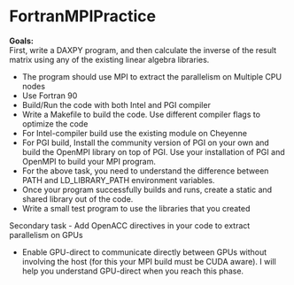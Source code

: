 # FortranMPIPractice

**Goals:**  
First, write a DAXPY program, and then calculate the inverse of the result matrix using any of the existing linear algebra libraries.  
* The program should use MPI to extract the parallelism on Multiple CPU nodes  
* Use Fortran 90
* Build/Run the code with both Intel and PGI compiler
* Write a Makefile to build the code. Use different compiler flags to optimize the code
* For Intel-compiler build use the existing module on Cheyenne
* For PGI build, Install the community version of PGI on your own and build the OpenMPI library on top of PGI. Use your installation of PGI and OpenMPI to build your MPI program.
* For the above task, you need to understand the difference between PATH and LD_LIBRARY_PATH environment variables.
* Once your program successfully builds and runs, create a static and shared library out of the code.
* Write a small test program to use the libraries that you created  

Secondary task - Add OpenACC directives in your code to extract parallelism on GPUs  
* Enable GPU-direct to communicate directly between GPUs without involving the host (for this your MPI build must be CUDA aware). I will help you understand GPU-direct when you reach this phase.
